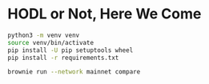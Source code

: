 # HODL or Not, Here We Come

```bash
python3 -m venv venv
source venv/bin/activate
pip install -U pip setuptools wheel
pip install -r requirements.txt
```

```bash
brownie run --network mainnet compare
```
